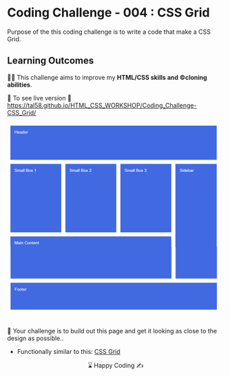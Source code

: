 # Coding Challenge - 004 : CSS Grid

Purpose of the this coding challenge is to write a code that make a CSS Grid.

## Learning Outcomes

👨‍💻 This challenge aims to improve my <b>HTML/CSS skills and ©️cloning abilities</b>.

🔗 To see live version 🎯 https://tal58.github.io/HTML_CSS_WORKSHOP/Coding_Challenge-CSS_Grid/


![CSS Grid](./css-grid.png)

🎯 Your challenge is to build out this page and get it looking as close to the design as possible..

* Functionally similar to this: [CSS Grid](https://codepen.io/AaronClarusway/full/wvGpaXP)

<center> ⌛ Happy Coding  ✍ </center>

